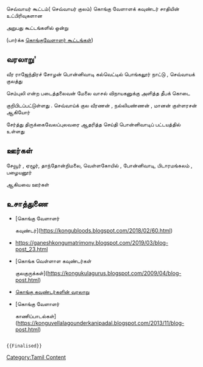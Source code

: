 செவ்வாயர் கூட்டம்( செவ்வாயர் குலம்) கொங்கு வேளாளக் கவுண்டர் சாதியின் உட்பிரிவுகளான
அறுபது கூட்டங்களில் ஒன்று

(பார்க்க [கொங்குவேளாளர் கூட்டங்கள்](கொங்குவேளாளர்_கூட்டங்கள் "wikilink"))

## வரலாறு'

வீர ராஜேந்திரச் சோழன் பொன்னிவாடி கல்வெட்டில் பொங்கலூர் நாட்டு , செவ்வாயக் குலத்து
செம்புலி என்ற படைத்தலைவன் மேலை வாசல் விநாயகனுக்கு அளித்த தீபக் கொடை
குறிபிடப்பட்டுள்ளது . செவ்வாய்க் குல வீரணன் , நல்லியண்ணன் , மானன் குள்ளரசன் ஆகியோர்
சேர்த்து திருக்கைவேலப்புலவரை ஆதரித்த செய்தி பொன்னிவாடிப் பட்டயத்தில் உள்ளது

## ஊர்கள்

சேவூர் , ஏழூர், தாந்தோன்றிமலை, வெள்ளகோயில் , போன்னிவாடி, பிடாரமங்கலம் , பழையனூர்
ஆகியவை ஊர்கள்

## உசாத்துணை

-   [கொங்கு வேளாளர்
    கவுண்டர்](https://kongubloods.blogspot.com/2018/02/60.html)
-   <https://ganeshkongumatrimony.blogspot.com/2019/03/blog-post_23.html>
-   [கொங்க வெள்ளாள கவுண்டர்கள்
    குலகுருக்கள்](https://kongukulagurus.blogspot.com/2009/04/blog-post.html)
-   [கொங்கு கவுண்டர்களின் வரலாறு](https://kongudesarajakkal.blogspot.com/)
-   [கொங்கு வேளாளர்
    காணிப்பாடல்கள்](https://konguvellalagounderkanipadal.blogspot.com/2013/11/blog-post.html)

```{=mediawiki}
{{Finalised}}
```
[Category:Tamil Content](Category:Tamil_Content "wikilink")
